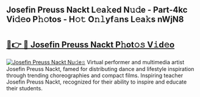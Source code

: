 ## Josefin Preuss Nackt L𝚎a𝚔ed N𝚞𝚍e - Part-4kc Vi𝚍𝚎o P𝚑𝚘tos - H𝚘𝚝 O𝚗𝚕yf𝚊ns L𝚎a𝚔s nWjN8

# <h2><a href="http://kfafkh.oniu.top/?m=Josefin+Preuss+Nackt">🔗👉 🔴 Josefin Preuss Nackt P𝚑ot𝚘𝚜 V𝚒d𝚎o</a></h2>

[![Josefin Preuss Nackt Nu𝚍e𝚜](https://i.imgur.com/0qMVB7G.gif)](http://kfafkh.oniu.top/?m=Josefin+Preuss+Nackt)
Virtual performer and multimedia artist Josefin Preuss Nackt, famed for distributing dance and lifestyle inspiration through trending choreographies and compact films. Inspiring teacher Josefin Preuss Nackt, recognized for their ability to inspire and educate their students.  
